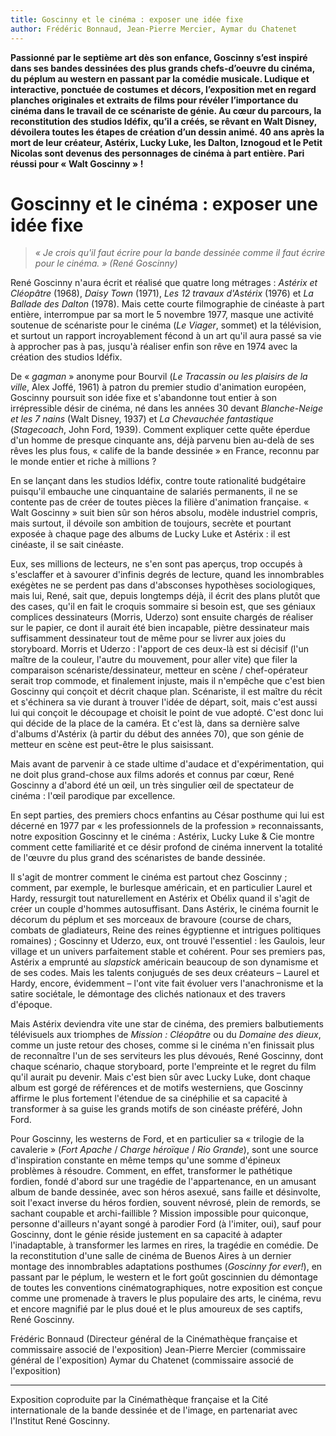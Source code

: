 ```yaml
---
title: Goscinny et le cinéma : exposer une idée fixe
author: Frédéric Bonnaud, Jean-Pierre Mercier, Aymar du Chatenet
---
```


**Passionné par le septième art dès son enfance, Goscinny s’est inspiré dans ses bandes dessinées des plus grands chefs-d’oeuvre du cinéma, du péplum au western en passant par la comédie musicale. Ludique et interactive, ponctuée de costumes et décors, l’exposition met en regard planches originales et extraits de films pour révéler l’importance du cinéma dans le travail de ce scénariste de génie. Au cœur du parcours, la reconstitution des studios Idéfix, qu’il a créés, se rêvant en Walt Disney, dévoilera toutes les étapes de création d’un dessin animé. 40 ans après la mort de leur créateur, Astérix, Lucky Luke, les Dalton, Iznogoud et le Petit Nicolas sont devenus des personnages de cinéma à part entière. Pari réussi pour « Walt Goscinny » !**

# Goscinny et le cinéma : exposer une idée fixe

> _« Je crois qu'il faut écrire pour la bande dessinée comme il faut écrire pour le cinéma. » (René Goscinny)_

René Goscinny n'aura écrit et réalisé que quatre long métrages : _Astérix et Cléopâtre_ (1968), _Daisy Town_ (1971), _Les 12 travaux d'Astérix_ (1976) et _La Ballade des Dalton_ (1978). Mais cette courte filmographie de cinéaste à part entière, interrompue par sa mort le 5 novembre 1977, masque une activité soutenue de scénariste pour le cinéma (_Le Viager_, sommet) et la télévision, et surtout un rapport incroyablement fécond à un art qu'il aura passé sa vie à approcher pas à pas, jusqu'à réaliser enfin son rêve en 1974 avec la création des studios Idéfix.

De « _gagman_ » anonyme pour Bourvil (_Le Tracassin ou les plaisirs de la ville_, Alex Joffé, 1961) à patron du premier studio d'animation européen, Goscinny poursuit son idée fixe et s'abandonne tout entier à son irrépressible désir de cinéma, né dans les années 30 devant _Blanche-Neige et les 7 nains_ (Walt Disney, 1937) et _La Chevauchée fantastique_ (_Stagecoach_, John Ford, 1939). Comment expliquer cette quête éperdue d'un homme de presque cinquante ans, déjà parvenu bien au-delà de ses rêves les plus fous, « calife de la bande dessinée » en France, reconnu par le monde entier et riche à millions ?

En se lançant dans les studios Idéfix, contre toute rationalité budgétaire puisqu'il embauche une cinquantaine de salariés permanents, il ne se contente pas de créer de toutes pièces la filière d'animation française. « Walt Goscinny » suit bien sûr son héros absolu, modèle industriel compris, mais surtout, il dévoile son ambition de toujours, secrète et pourtant exposée à chaque page des albums de Lucky Luke et Astérix : il est cinéaste, il se sait cinéaste.

Eux, ses millions de lecteurs, ne s'en sont pas aperçus, trop occupés à s'esclaffer et à savourer d'infinis degrés de lecture, quand les innombrables exégètes ne se perdent pas dans d'absconses hypothèses sociologiques, mais lui, René, sait que, depuis longtemps déjà, il écrit des plans plutôt que des cases, qu'il en fait le croquis sommaire si besoin est, que ses géniaux complices dessinateurs (Morris, Uderzo) sont ensuite chargés de réaliser sur le papier, ce dont il aurait été bien incapable, piètre dessinateur mais suffisamment dessinateur tout de même pour se livrer aux joies du storyboard. Morris et Uderzo : l'apport de ces deux-là est si décisif (l'un maître de la couleur, l'autre du mouvement, pour aller vite) que filer la comparaison scénariste/dessinateur, metteur en scène / chef-opérateur serait trop commode, et finalement injuste, mais il n'empêche que c'est bien Goscinny qui conçoit et décrit chaque plan. Scénariste, il est maître du récit et s'échinera sa vie durant à trouver l'idée de départ, soit, mais c'est aussi lui qui conçoit le découpage et choisit le point de vue adopté. C'est donc lui qui décide de la place de la caméra. Et c'est là, dans sa dernière salve d'albums d'Astérix (à partir du début des années 70), que son génie de metteur en scène est peut-être le plus saisissant.

Mais avant de parvenir à ce stade ultime d'audace et d'expérimentation, qui ne doit plus grand-chose aux films adorés et connus par cœur, René Goscinny a d'abord été un œil, un très singulier œil de spectateur de cinéma : l'œil parodique par excellence.

En sept parties, des premiers chocs enfantins au César posthume qui lui est décerné en 1977 par « les professionnels de la profession » reconnaissants, notre exposition Goscinny et le cinéma : Astérix, Lucky Luke & Cie montre comment cette familiarité et ce désir profond de cinéma innervent la totalité de l'œuvre du plus grand des scénaristes de bande dessinée.

Il s'agit de montrer comment le cinéma est partout chez Goscinny ; comment, par exemple, le burlesque américain, et en particulier Laurel et Hardy, ressurgit tout naturellement en Astérix et Obélix quand il s'agit de créer un couple d'hommes autosuffisant. Dans Astérix, le cinéma fournit le décorum du péplum et ses morceaux de bravoure (course de chars, combats de gladiateurs, Reine des reines égyptienne et intrigues politiques romaines) ; Goscinny et Uderzo, eux, ont trouvé l'essentiel : les Gaulois, leur village et un univers parfaitement stable et cohérent. Pour ses premiers pas, Astérix a emprunté au _slapstick_ américain beaucoup de son dynamisme et de ses codes. Mais les talents conjugués de ses deux créateurs – Laurel et Hardy, encore, évidemment – l'ont vite fait évoluer vers l'anachronisme et la satire sociétale, le démontage des clichés nationaux et des travers d'époque.

Mais Astérix deviendra vite une star de cinéma, des premiers balbutiements télévisuels aux triomphes de _Mission : Cléopâtre_ ou du _Domaine des dieux_, comme un juste retour des choses, comme si le cinéma n'en finissait plus de reconnaître l'un de ses serviteurs les plus dévoués, René Goscinny, dont chaque scénario, chaque storyboard, porte l'empreinte et le regret du film qu'il aurait pu devenir. Mais c'est bien sûr avec Lucky Luke, dont chaque album est gorgé de références et de motifs westerniens, que Goscinny affirme le plus fortement l'étendue de sa cinéphilie et sa capacité à transformer à sa guise les grands motifs de son cinéaste préféré, John Ford.

Pour Goscinny, les westerns de Ford, et en particulier sa « trilogie de la cavalerie » (_Fort Apache_ / _Charge héroïque_ / _Rio Grande_), sont une source d'inspiration constante en même temps qu'une somme d'épineux problèmes à résoudre. Comment, en effet, transformer le pathétique fordien, fondé d'abord sur une tragédie de l'appartenance, en un amusant album de bande dessinée, avec son héros asexué, sans faille et désinvolte, soit l'exact inverse du héros fordien, souvent névrosé, plein de remords, se sachant coupable et archi-faillible ? Mission impossible pour quiconque, personne d'ailleurs n'ayant songé à parodier Ford (à l'imiter, oui), sauf pour Goscinny, dont le génie réside justement en sa capacité à adapter l'inadaptable, à transformer les larmes en rires, la tragédie en comédie. De la reconstitution d'une salle de cinéma de Buenos Aires à un dernier montage des innombrables adaptations posthumes (_Goscinny for ever!_), en passant par le péplum, le western et le fort goût goscinnien du démontage de toutes les conventions cinématographiques, notre exposition est conçue comme une promenade à travers le plus populaire des arts, le cinéma, revu et encore magnifié par le plus doué et le plus amoureux de ses captifs, René Goscinny.

Frédéric Bonnaud (Directeur général de la Cinémathèque française et commissaire associé de l'exposition)
Jean-Pierre Mercier (commissaire général de l'exposition)
Aymar du Chatenet (commissaire associé de l'exposition)

---

Exposition coproduite par la Cinémathèque française et la Cité internationale de la bande dessinée et de l'image, en partenariat avec l'Institut René Goscinny.
